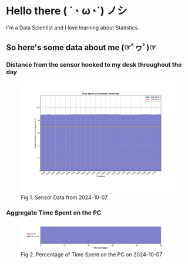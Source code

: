 
# Hello there ( ´◔ ω◔`) ノシ

I'm a Data Scientist and I love learning about Statistics.

## So here's some data about me (☞ﾟヮﾟ)☞


### Distance from the sensor hooked to my desk throughout the day
<figure>
  <picture>
    <source media="(prefers-color-scheme: dark)" srcset="Pi/readme/graphs/lineplot/dark-plot-2024-10-07.png">
    <source media="(prefers-color-scheme: light)" srcset="Pi/readme/graphs/lineplot/light-plot-2024-10-07.png">
    <img alt="Shows a black logo in light color mode and a white one in dark color mode." src="Pi/readme/graphs/lineplot/light-plot-2024-10-07.png">
  </picture>
  <figcaption>Fig 1. Sensor Data from 2024-10-07</figcaption>
</figure>



### Aggregate Time Spent on the PC
<figure>
  <picture>
    <source media="(prefers-color-scheme: dark)" srcset="Pi/readme/graphs/barplot/dark-plot-2024-10-07.png">
    <source media="(prefers-color-scheme: light)" srcset="Pi/readme/graphs/barplot/light-plot-2024-10-07.png">
    <img alt="Shows a black logo in light color mode and a white one in dark color mode." src="Pi/readme/graphs/barplot/light-plot-2024-10-07.png">
  </picture>
  <figcaption>Fig 2. Percentage of Time Spent on the PC on 2024-10-07</figcaption>
</figure>
